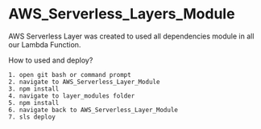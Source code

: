 # AWS_Serverless_Layers_Module
AWS Serverless Layer was created to used all dependencies module in all our Lambda Function. 

How to used and deploy?

```
1. open git bash or command prompt
2. navigate to AWS_Serverless_Layer_Module
3. npm install
4. navigate to layer_modules folder
5. npm install 
6. navigate back to AWS_Serverless_Layer_Module 
7. sls deploy
```